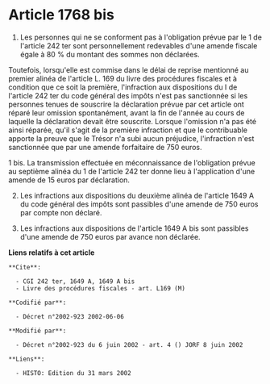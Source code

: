 # Article 1768 bis

1. Les personnes qui ne se conforment pas à l'obligation prévue par le 1 de l'article 242 ter sont personnellement redevables
d'une amende fiscale égale à 80 % du montant des sommes non déclarées.

Toutefois, lorsqu'elle est commise dans le délai de reprise mentionné au premier alinéa de l'article L. 169 du livre des
procédures fiscales et à condition que ce soit la première, l'infraction aux dispositions du I de l'article 242 ter du code
général des impôts n'est pas sanctionnée si les personnes tenues de souscrire la déclaration prévue par cet article ont
réparé leur omission spontanément, avant la fin de l'année au cours de laquelle la déclaration devait être souscrite. Lorsque
l'omission n'a pas été ainsi réparée, qu'il s'agit de la première infraction et que le contribuable apporte la preuve que le
Trésor n'a subi aucun préjudice, l'infraction n'est sanctionnée que par une amende forfaitaire de 750 euros.

1 bis. La transmission effectuée en méconnaissance de l'obligation prévue au septième alinéa du 1 de l'article 242 ter donne
lieu à l'application d'une amende de 15 euros par déclaration.

2. Les infractions aux dispositions du deuxième alinéa de l'article 1649 A du code général des impôts sont passibles d'une
amende de 750 euros par compte non déclaré.

3. Les infractions aux dispositions de l'article 1649 A bis sont passibles d'une amende de 750 euros par avance non déclarée.

**Liens relatifs à cet article**

	**Cite**:

	  - CGI 242 ter, 1649 A, 1649 A bis
	  - Livre des procédures fiscales - art. L169 (M)

	**Codifié par**:

	  - Décret n°2002-923 2002-06-06

	**Modifié par**:

	  - Décret n°2002-923 du 6 juin 2002 - art. 4 () JORF 8 juin 2002

	**Liens**:

	  - HISTO: Edition du 31 mars 2002
